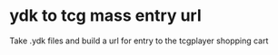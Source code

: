 # ydk to tcg mass entry url
Take .ydk files and build a url for entry to the tcgplayer shopping cart
